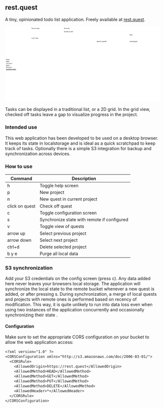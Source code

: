 ## rest.quest

A tiny, opinionated todo list application.
Freely available at [rest.quest](https://rest.quest).

![Screenshot of rest.quest](assets/Screenshot%202022-07-16%20at%2017.57.59.png)

Tasks can be displayed in a traditional list, or a 2D grid. In the grid view, checked off tasks leave a gap to visualize progress in the project.

### Intended use

This web application has been developed to be used on a desktop browser. It keeps its state in localstorage and is ideal as a quick scratchpad to keep track of tasks. Optionally there is a simple S3 integration for backup and synchronization across devices.

### How to use

| Command        | Description                                 |
| -------------- | ------------------------------------------- |
| h              | Toggle help screen                          |
| p              | New project                                 |
| n              | New quest in current project                |
| click on quest | Check off quest                             |
| c              | Toggle configuration screen                 |
| s              | Synchronize state with remote if configured |
| v              | Toggle view of quests                       |
| arrow up       | Select previous project                     |
| arrow down     | Select next project                         |
| ctrl+d         | Delete selected project                     |
| b y e          | Purge all local data                        |

### S3 synchronization

Add your S3 credentials on the config screen (press c). Any data added here never leaves your browsers local storage. The application will synchronize the local state to the remote bucket whenever a new quest is added, or after pressing s.
During synchronization, a merge of local quests and projects with remote ones is performed based on recency of modification. This way, it is quite unlikely to run into data loss even when using two instances of the application concurrently and occasionally synchronizing their state .

#### Configuration

Make sure to set the appropriate CORS configuration on your bucket to allow the web application access:

```
<?xml version="1.0" ?>
<CORSConfiguration xmlns="http://s3.amazonaws.com/doc/2006-03-01/">
  <CORSRule>
    <AllowedOrigin>https://rest.quest</AllowedOrigin>
    <AllowedMethod>HEAD</AllowedMethod>
    <AllowedMethod>GET</AllowedMethod>
    <AllowedMethod>PUT</AllowedMethod>
    <AllowedMethod>DELETE</AllowedMethod>
    <AllowedHeader>*</AllowedHeader>
  </CORSRule>
</CORSConfiguration>
```
